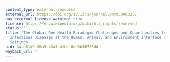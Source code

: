 ```yaml
---
content_type: external-resource
external_url: https://doi.org/10.1371/journal.pntd.0003257
has_external_license_warning: true
license: https://en.wikipedia.org/wiki/All_rights_reserved
status: ''
title: 'The Global One Health Paradigm: Challenges and Opportunities for Tackling
  Infectious Diseases at the Human, Animal, and Environment Interface in Low-Resource
  Settings'
uid: 3aca61d9-26a5-43a5-b1be-0ed8b30785dd
wayback_url: ''
---
```

